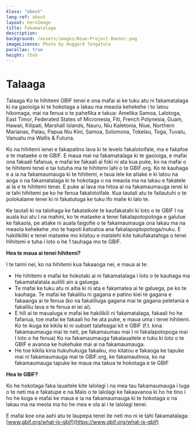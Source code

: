 ```yaml
---
klass: "about"
lang-ref: about
layout: heroImage
title: Fakamatalaga
description: 
background: /assets/images/Niue-Project-Banner.png
imageLicense: Photo by Huggard Tongatule
parallax: true
height: 75vh
---
```

# Talaaga

Talaaga
Ko te hihitemi GBIF tenei e ona mafai ai ke tuku atu ni fakamatalaga ki na gaoioiga ki te hokotaga a lakau ma meaola kehekehe i to latou hikomaga, mai na fenua o te pahefika e takua: Amelika Samoa, Lalotoga, East Timor, Federated States of Micronesia, Fiti, French Polynesia, Guam, Hawaii, Kilipati, Marshall Islands, Nauru, Niu Kaletonia, Niue, Northern Marianas, Palau, Papua Niu Kini, Samoa, Solomona, Tokelau, Toga, Tuvalu, Vanuatu ma Wallis & Futuna.

Ko na hihitemi ienei e fakapatino lava ki te levelo fakalotoifale, ma e fakafoe e te mataeke o te GBIF. E maua mai na fakamatalaga ki te gaoioiga, e mafai ona fakaali fafanua, e mafai ke fakaali ai foki ni ata kua puke, ko na mafai o te hihitemi tenei e tai tutuha ma te hihitemi lahi o te GBIF.org. Ko te kauhaga e a ia na fakamaumauga ki te hihitemi, e taua lele ke atiake e ki latou na aoga o na fakamatalaga ki te hokotaga o na meaola ma na lakau e fakatele ai la e te hihitemi tenei. E puke ai lava ma hitoa ai na fakamaumauga ienei ki ie tahi hihitemi pe ko he fenua fakalotoifale. Kua tautali atu te failautuhi o te polokalame tenei ki ni fakatutuga ke tuku ifo malie ki lalo te.
 
Ke tautali ki na talohaga ke fakataikole te kaufakatahi ki loto o te GBIF I na auala kui atu I na mahini, ko te mataeke a tenei fakalapotopotoga e galulue ke fakaola, pe atiake ni auala faigofie o te fakamaumauga ona lakau ma na meaola kehekehe ,mo te hapoti katoatoa ana fakalapoptopotoga/nuku. E hakilikiliki e tenei mataeke mo kilatou e inatalehi kite tukufakatahiga o tenei Hihitemi e tuha i loto o he 1 tauhaga mo te GBIF.

**Hea te maua ai tenei hihitemi?**

I te taimi nei, ko na hihitemi kua fakaaoga nei, e maua ai te:
* He hihitemi e mafai ke hokotaki ai ni fakamatalaga i loto o te kauhaga ma fakamatalatala auiliili ain a galuega.
* Te mafai ke tuku atu ni aitia ki ni ata e fakamatea ai te galuega, pe ko te kauhaga. Te mafai ke fakaliliu ni gagana e patino kiei te gagana e fakaaoga ai te fenua (ko na fakaliliuga gagana mai te gagana peletania e fakaliliu lava e te fenua ei iei ai).
* E hili ai te maualuga e mafai ke hakilikili ni fakamatalaga, fakaali ho he fafanua, toe mafai ke fakaali ho he ata puke, e maua uma i tenei hihitemi. Ko te ikuga ke  kikila ki ni subset talafeagai kit e GBIF (f.t. kina fakamaumauga mai te neti, pe fakamaumau mai I ni fakalapotopoga mai I loto o he fenua) Ko na fakamaumauga fakalauaitele e tuku ki loto o te GBIF e avanoa ke hukehuke mai ai na fakamaumauga.
* He toe kikila kina hukuhukuga fakaiku, mo kilatou e fakaoga ke tapuke mai ni fakamaumauga mai te GBIF.org, ke fakamautinoa, ko na fakamaumauga tapuke ke maua ma takua te hokotaga e te GBIF

**Hea te GBIF?**

Ko he hokotaga faka lauaitele kite lalolagi i na mea tau fakamaumauga i luga o te neti ma e fakatupe e na Malo o te lalolagi ke fakaavanoa ki ho he tino i ho he koga e mafai ke maua e ia na fakamaumauga ki te hokotaga o na lakau ma na meola ma ho he mea e ola ai i te lalolagi tenei.

E mafai koe ona aahi atu te laupepa tenei ite neti mo ni ie tahi fakamatalaga:[www.gbif.org/what-is-gbif](https://www.gbif.org/what-is-gbif)                                       



